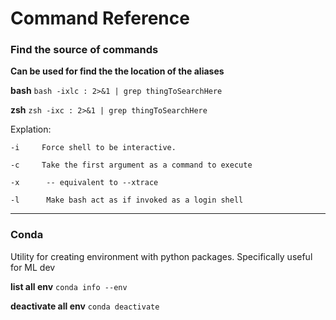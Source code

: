 # Command Reference

### Find the source of commands 

**Can be used for find the the location of the aliases**

**bash**
`bash -ixlc : 2>&1 | grep thingToSearchHere`

**zsh**
`zsh -ixc : 2>&1 | grep thingToSearchHere`

Explation: 

    -i     Force shell to be interactive.

    -c     Take the first argument as a command to execute

    -x      -- equivalent to --xtrace

    -l      Make bash act as if invoked as a login shell

---

### Conda

Utility for creating environment with python packages. Specifically useful for ML dev 

**list all env**
`conda info --env`

**deactivate all env**
`conda deactivate`

